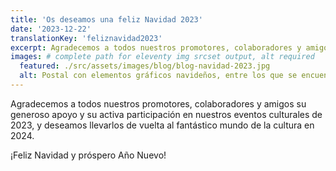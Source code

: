 ```yaml
---
title: 'Os deseamos una feliz Navidad 2023'
date: '2023-12-22'
translationKey: 'feliznavidad2023'
excerpt: Agradecemos a todos nuestros promotores, colaboradores y amigos su generoso apoyo y su activa participación en nuestros eventos culturales de 2023.
images: # complete path for eleventy img srcset output, alt required
  featured: ./src/assets/images/blog/blog-navidad-2023.jpg
  alt: Postal con elementos gráficos navideños, entre los que se encuentra el logotipo de la Fundación Goethe
---
```


Agradecemos a todos nuestros promotores, colaboradores y amigos su generoso apoyo y su activa participación en nuestros eventos culturales de 2023, y deseamos llevarlos de vuelta al fantástico mundo de la cultura en 2024.

¡Feliz Navidad y próspero Año Nuevo!
